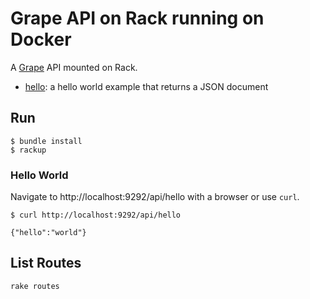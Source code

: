 Grape API on Rack running on Docker
===================================

A [Grape](http://github.com/ruby-grape/grape) API mounted on Rack.

* [hello](api/hello.rb): a hello world example that returns a JSON document

Run
---

```
$ bundle install
$ rackup
```

### Hello World

Navigate to http://localhost:9292/api/hello with a browser or use `curl`.

```
$ curl http://localhost:9292/api/hello

{"hello":"world"}
```

List Routes
-----------

```
rake routes
```
